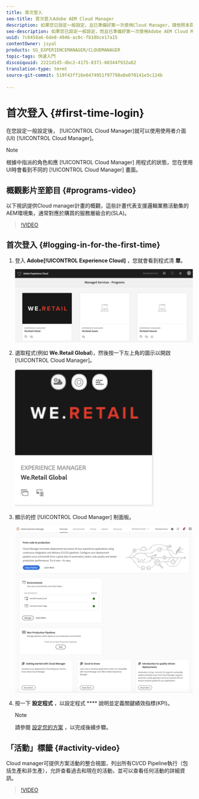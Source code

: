 ```yaml
---
title: 首次登入
seo-title: 首次登入Adobe AEM Cloud Manager
description: 如果您已設定一般設定，且已準備好第一次使用Cloud Manager，請依照本頁進行。
seo-description: 如果您已設定一般設定，而且已準備好第一次使用Adobe AEM Cloud Manager，請依照本頁進行。
uuid: 7c8458a6-6de8-4946-ac0c-fb10bce17a15
contentOwner: jsyal
products: SG_EXPERIENCEMANAGER/CLOUDMANAGER
topic-tags: 快速入門
discoiquuid: 2221d1d5-dbc2-4175-8371-60344f932a82
translation-type: tm+mt
source-git-commit: 519f43ff16e0474951f97798a8e070141e5c124b

---
```



# 首次登入 {#first-time-login}

在您設定一般設定後， [!UICONTROL Cloud Manager]就可以使用使用者介面(UI) [!UICONTROL Cloud Manager]。

>[!NOTE]
>
>根據中指派的角色和應 [!UICONTROL Cloud Manager] 用程式的狀態，您在使用UI時會看到不同的 [!UICONTROL Cloud Manager] 畫面。

## 概觀影片至節目 {#programs-video}

以下視訊提供Cloud manager計畫的概觀，這些計畫代表支援邏輯業務活動集的AEM環境集，通常對應於購買的服務層級合約(SLA)。

>[!VIDEO](https://video.tv.adobe.com/v/26313/?captions=chi_hant)

## 首次登入 {#logging-in-for-the-first-time}

1. 登入 **Adobe[!UICONTROL Experience Cloud]** ，您就會看到程式清 **單**。

   ![](assets/screen_shot_2018-06-04at120643pm.png)

1. 選取程式(例如 **We.Retail Global**)，然後按一下左上角的圖示以開啟 [!UICONTROL Cloud Manager]。

   ![](assets/screen_shot_2018-06-04at12611pm.png)

1. 顯示的控 [!UICONTROL Cloud Manager] 制面板。

   ![](assets/FirstLogin1.png)

1. 按一下 **設定程式** ，以設定程式 **** 說明並定義關鍵績效指標(KPI)。

   >[!NOTE]
   >
   >請參閱 [設定您的方案](https://helpx.adobe.com/experience-manager/cloud-manager/using/setting-up-program.html) ，以完成後續步驟。

## 「活動」標籤 {#activity-video}

Cloud manager可提供方案活動的整合視圖，列出所有CI/CD Pipeline執行（包括生產和非生產），允許查看過去和現在的活動，並可以查看任何活動的詳細資訊。

>[!VIDEO](https://video.tv.adobe.com/v/26313/?captions=chi_hant)